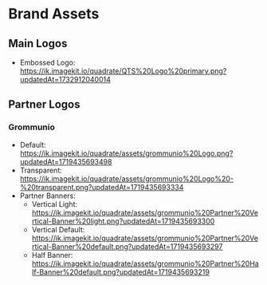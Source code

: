 # Brand Assets

## Main Logos
- Embossed Logo: https://ik.imagekit.io/quadrate/QTS%20Logo%20primary.png?updatedAt=1732912040014

## Partner Logos
### Grommunio
- Default: https://ik.imagekit.io/quadrate/assets/grommunio%20Logo.png?updatedAt=1719435693498
- Transparent: https://ik.imagekit.io/quadrate/assets/grommunio%20Logo%20-%20transparent.png?updatedAt=1719435693334
- Partner Banners:
  - Vertical Light: https://ik.imagekit.io/quadrate/assets/grommunio%20Partner%20Vertical-Banner%20light.png?updatedAt=1719435693300
  - Vertical Default: https://ik.imagekit.io/quadrate/assets/grommunio%20Partner%20Vertical-Banner%20default.png?updatedAt=1719435693297
  - Half Banner: https://ik.imagekit.io/quadrate/assets/grommunio%20Partner%20Half-Banner%20default.png?updatedAt=1719435693219
